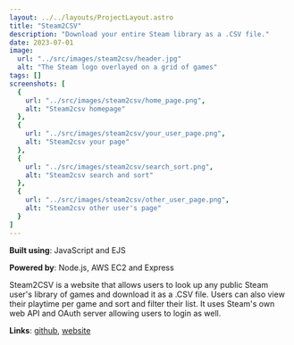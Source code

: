 ```yaml
---
layout: ../../layouts/ProjectLayout.astro
title: "Steam2CSV"
description: "Download your entire Steam library as a .CSV file."
date: 2023-07-01
image:
  url: "../src/images/steam2csv/header.jpg"
  alt: "The Steam logo overlayed on a grid of games"
tags: []
screenshots: [
  {
    url: "../src/images/steam2csv/home_page.png",
    alt: "Steam2csv homepage"
  },
  {
    url: "../src/images/steam2csv/your_user_page.png",
    alt: "Steam2csv your page"
  },
  {
    url: "../src/images/steam2csv/search_sort.png",
    alt: "Steam2csv search and sort"
  },
  {
    url: "../src/images/steam2csv/other_user_page.png",
    alt: "Steam2csv other user's page"
  }
]
---
```


**Built using**: JavaScript and EJS

**Powered by**: Node.js, AWS EC2 and Express

Steam2CSV is a website that allows users to look up any public Steam
user&apos;s library of games and download it as a .CSV file. Users can also
view their playtime per game and sort and filter their list. It uses Steam's
own web API and OAuth server allowing users to login as well.</p>

**Links**: [github](https://www.github.com/yburshe/steam2csv), [website](https://www.steam2csv.xyz)
</div>
